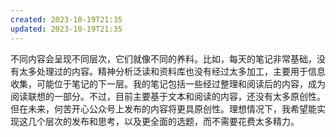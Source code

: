 ```yaml
---
created: 2023-10-19T21:35
updated: 2023-10-19T21:35
---
```

不同内容会呈现不同层次，它们就像不同的养料。比如，每天的笔记非常基础，没有太多处理过的内容。精神分析泛读和资料库也没有经过太多加工，主要用于信息收集，可能位于笔记的下一层。我的笔记包括一些经过整理和阅读后的内容，成为阅读联想的一部分。不过，目前主要基于文本和阅读的内容，还没有太多原创性。但在未来，何苦开心公众号上发布的内容将更具原创性。理想情况下，我希望能实现这几个层次的发布和思考，以及更全面的选题，而不需要花费太多精力。